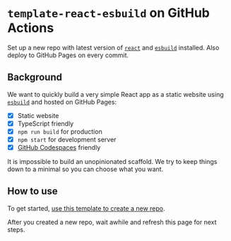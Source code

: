 # `template-react-esbuild` on GitHub Actions

Set up a new repo with latest version of [`react`](https://reactjs.org/) and [`esbuild`](https://esbuild.github.io/) installed. Also deploy to GitHub Pages on every commit.

## Background

We want to quickly build a very simple React app as a static website using [`esbuild`](https://esbuild.github.io/) and hosted on GitHub Pages:

- [x] Static website
- [x] TypeScript friendly
- [x] `npm run build` for production
- [x] `npm start` for development server
- [x] [GitHub Codespaces](https://docs.github.com/en/codespaces) friendly

It is impossible to build an unopinionated scaffold. We try to keep things down to a minimal so you can choose what you want.

## How to use

To get started, [use this template to create a new repo](https://github.com/compulim/template-react-esbuild/generate).

After you created a new repo, wait awhile and refresh this page for next steps.
